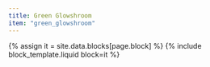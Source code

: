 ```yaml
---
title: Green Glowshroom
item: "green_glowshroom"
---
```


{% assign it = site.data.blocks[page.block] %}
{% include block_template.liquid block=it %}

